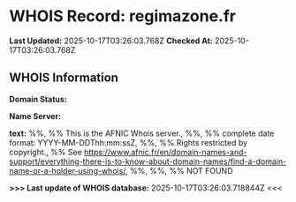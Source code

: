 # WHOIS Record: regimazone.fr

**Last Updated:** 2025-10-17T03:26:03.768Z
**Checked At:** 2025-10-17T03:26:03.768Z

## WHOIS Information

**Domain Status:** 

**Name Server:** 

**text:** %%, %% This is the AFNIC Whois server., %%, %% complete date format: YYYY-MM-DDThh:mm:ssZ, %%, %% Rights restricted by copyright., %% See https://www.afnic.fr/en/domain-names-and-support/everything-there-is-to-know-about-domain-names/find-a-domain-name-or-a-holder-using-whois/, %%, %%, %% NOT FOUND

**>>> Last update of WHOIS database:** 2025-10-17T03:26:03.718844Z <<<

